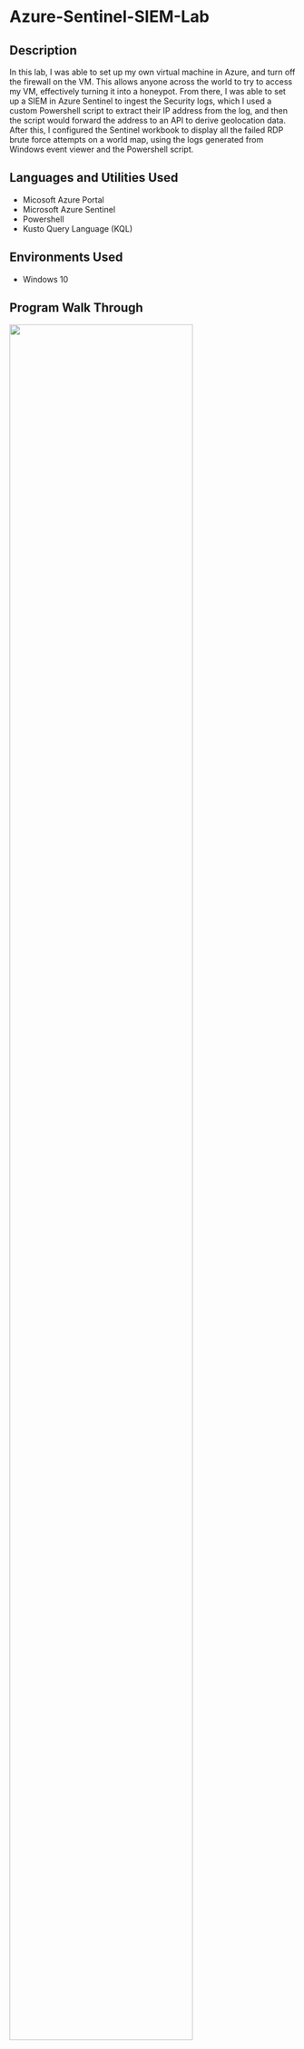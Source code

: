 
<h1>Azure-Sentinel-SIEM-Lab
<br/> 

<h2>Description</h2>
In this lab, I was able to set up my own virtual machine in Azure, and turn off the firewall on the VM. This allows anyone across the world to try to access my VM, effectively turning it into a honeypot. From there, I was able to set up a SIEM in Azure Sentinel to ingest the Security logs, which I used a custom Powershell script to extract their IP address from the log, and then the script would forward the address to an API to derive geolocation data. After this, I configured the Sentinel workbook to display all the failed RDP brute force attempts on a world map, using the logs generated from Windows event viewer and the Powershell script.

<h2> Languages and Utilities Used</h2>

- Micosoft Azure Portal
- Microsoft Azure Sentinel
- Powershell
- Kusto Query Language (KQL)


<h2> Environments Used</h2>

- Windows 10 

<h2> Program Walk Through</h2>

<img src="https://i.imgur.com/NSur3hf.png" height="88%" width="80%" />
<img src="https://i.imgur.com/F5U0Qbn.png" height="88%" width="80%" /> 
<img src="https://i.imgur.com/GLRFaD4.png" height="88%" width="80%" /> 
The first thing you want to do, is navigate to the Azure website and start a free trial. You will need a credit card on hand, but, you are given $200 of free credits which is more than enough for this lab. The link to create an Azure account can be found  

[here](https://azure.microsoft.com/en-us/pricing/purchase-options/azure-account/search?ef_id=_k_Cj0KCQiAqL28BhCrARIsACYJvkfx82ByVL_YMl4RFQUMCFTN8gHeh54rLKU29G_bHIgplZ4fTXFKWq4aAgZdEALw_wcB_k_&OCID=AIDcmmfq865whp_SEM__k_Cj0KCQiAqL28BhCrARIsACYJvkfx82ByVL_YMl4RFQUMCFTN8gHeh54rLKU29G_bHIgplZ4fTXFKWq4aAgZdEALw_wcB_k_&gad_source=1&gclid=Cj0KCQiAqL28BhCrARIsACYJvkfx82ByVL_YMl4RFQUMCFTN8gHeh54rLKU29G_bHIgplZ4fTXFKWq4aAgZdEALw_wcB)    



<img src="https://i.imgur.com/YKzlNLd.png" height="88%" width="80%" /> 
Create a username and password for logging into the web app. Once you have created an account, select a web browser for the app to open in. Once the app is open, log in with the credentials you have created earlier.
<img src="https://i.imgur.com/osYPbxc.png" height="88%" width="80%" /> 
Once you have reached this landing page, we now need to set our logs up to be ingested within the tool. Navigate to the settings tab in the top right corner, then select Data Inputs, and click on the edit button next to local event log collection. In this lab we will only deal with local events, instead of a remote system. 
<img src="https://i.imgur.com/DnktRws.png" height="88%" width="80%" />
In this project, we will only focus on the application, security, and system logs, because those are the basic logs used in most, if not all SIEMS, Once you have selected these three be sure to click on Save.
<img src="https://i.imgur.com/KTJxTmS.png" height="88%" width="80%" />
Navigate to the apps button in the top left corner, and click on the drop down to go to search and reporting. Start a new search by entering the asterisk or star key in the search bar and pressing enter. This is to display all the known events on the local system .
<img src="https://i.imgur.com/K3jpxDq.png" height="88%" width="80%" />
Next open up the Event Viewer in Windows, click on the Windows log drop-down, right click on security, and then select clear logs. We would like to clear the logs so that we can view the event of logs being cleared within Splunk.
<img src="https://i.imgur.com/eJZgufC.png" height="88%" width="80%" />Now to add more parameters to our search, you can hover your mouse over any part of a specific event and then click on the “Add to Search” . For this lab, we will be adding the host, source, and event code parameters to the search. This means we are specifying events only on this computer, from the windows event viewer security logs, With an event code of 1102. Notice the message on the event says the audit log was cleared. Now we have an event that shows an action we did ourselves in Splunk. Be sure to copy the search parameters from the search bar and paste it into a notepad, as we will need this specific query later on. Now click on the "Create Table View" button in the top right corner.
<img src="https://i.imgur.com/HI9qgSE.png" height="88%" width="80%" />
We now have a table created showing a simplified version of all the fields we have selected.You can use the left hand side to add or remove fields to this table. the raw field is added by default, but I removed it for simplicity. Once you are finished adding or removing fields, click on "Done" on the left hand side.
<img src="https://i.imgur.com/pNCHXuR.png" height="88%" width="80%" />
  Select the dashboard tab in the top left corner, then select create new dashboard. I have labeled my dashboard clear logs, but you can name it whatever you want. In this project we use dashboard Studio to create the dashboard after this I selected the grid option.
<img src="https://i.imgur.com/D0ok6OC.png" height="88%" width="80%" />
Select the add Charts button, which is the icon of two bars and it is directly under the analytics tab in the top left corner. From here, select table, and notice on the right hand side, once the table is selected there is a field titled “search with SPL” , this is where you want to paste the query we copied from earlier. Once you enter your search select "Apply and close"
<img src="https://i.imgur.com/bLp8oJx.png" height="88%" width="80%" />
I wanted to remove the bkt and CD fields and add a field for the error code and message. Using search processing language, I was able to complete that as you can see on the right hand side.  With a better understanding of search processing language, you too can customize your table to better fit your needs. 
